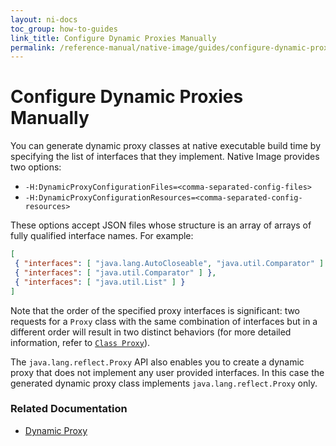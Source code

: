 ```yaml
---
layout: ni-docs
toc_group: how-to-guides
link_title: Configure Dynamic Proxies Manually
permalink: /reference-manual/native-image/guides/configure-dynamic-proxies/
---
```


# Configure Dynamic Proxies Manually

You can generate dynamic proxy classes at native executable build time by specifying the list of interfaces that they implement.
Native Image provides two options: 
- `-H:DynamicProxyConfigurationFiles=<comma-separated-config-files>`
- `-H:DynamicProxyConfigurationResources=<comma-separated-config-resources>`

These options accept JSON files whose structure is an array of arrays of fully qualified interface names. For example:

```json
[
 { "interfaces": [ "java.lang.AutoCloseable", "java.util.Comparator" ] },
 { "interfaces": [ "java.util.Comparator" ] },
 { "interfaces": [ "java.util.List" ] }
]
```
Note that the order of the specified proxy interfaces is significant: two requests for a `Proxy` class with the same combination of interfaces but in a different order will result in two distinct behaviors (for more detailed information, refer to [`Class Proxy`](https://docs.oracle.com/en/java/javase/11/docs/api/java.base/java/lang/reflect/Proxy.html)).

The `java.lang.reflect.Proxy` API also enables you to create a dynamic proxy that does not implement any user provided interfaces.
In this case the generated dynamic proxy class implements `java.lang.reflect.Proxy` only.

### Related Documentation

* [Dynamic Proxy](../DynamicProxy.md)